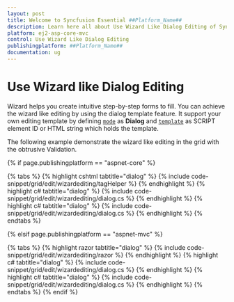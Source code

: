 ```yaml
---
layout: post
title: Welcome to Syncfusion Essential ##Platform_Name##
description: Learn here all about Use Wizard Like Dialog Editing of Syncfusion Essential ##Platform_Name## widgets based on HTML5 and jQuery.
platform: ej2-asp-core-mvc
control: Use Wizard Like Dialog Editing
publishingplatform: ##Platform_Name##
documentation: ug
---
```



# Use Wizard like Dialog Editing

Wizard helps you create intuitive step-by-step forms to fill. You can achieve the wizard like editing by using the dialog template feature. It support your own editing template by defining [`mode`](https://help.syncfusion.com/cr/aspnetcore-js2/Syncfusion.EJ2.Grids.GridEditSettings.html#Syncfusion_EJ2_Grids_GridEditSettings_Mode) as **Dialog** and [`template`](https://help.syncfusion.com/cr/aspnetcore-js2/Syncfusion.EJ2.Grids.GridEditSettings.html#Syncfusion_EJ2_Grids_GridEditSettings_Template) as SCRIPT element ID or HTML string which holds the template.

The following example demonstrate the wizard like editing in the grid with the obtrusive Validation.

{% if page.publishingplatform == "aspnet-core" %}

{% tabs %}
{% highlight cshtml tabtitle="dialog" %}
{% include code-snippet/grid/edit/wizardediting/tagHelper %}
{% endhighlight %}
{% highlight c# tabtitle="dialog" %}
{% include code-snippet/grid/edit/wizardediting/dialog.cs %}
{% endhighlight %}
{% highlight c# tabtitle="dialog" %}
{% include code-snippet/grid/edit/wizardediting/dialog.cs %}
{% endhighlight %}
{% endtabs %}

{% elsif page.publishingplatform == "aspnet-mvc" %}

{% tabs %}
{% highlight razor tabtitle="dialog" %}
{% include code-snippet/grid/edit/wizardediting/razor %}
{% endhighlight %}
{% highlight c# tabtitle="dialog" %}
{% include code-snippet/grid/edit/wizardediting/dialog.cs %}
{% endhighlight %}
{% highlight c# tabtitle="dialog" %}
{% include code-snippet/grid/edit/wizardediting/dialog.cs %}
{% endhighlight %}
{% endtabs %}
{% endif %}



